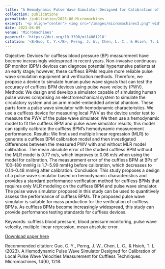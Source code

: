 ```yaml
---
title: "A Hemodynamic Pulse Wave Simulator Designed for Calibration of Local Pulse Wave Velocities Measurement for Cuffless Techniques"
collection: publications
permalink: /publication/2023-06-Micromachines
excerpt: '<p align="center"> <img src="/images/micromachines3.png" width="800" height="600"> </p>'
date: 2023-06-09
venue: 'Micromachines'
paperurl: 'https://doi.org/10.3390/mi14061218'
citation: '<B>Guo, C. Y.</B>, Perng, J. W., Chen, L. C., & Hsieh, T. L. (2023). &quot;A Hemodynamic Pulse Wave Simulator Designed for Calibration of Local Pulse Wave Velocities Measurement for Cuffless Techniques.&quot; <i>Micromachines</i>, 14(6), 1218. <B>(First author)</B><br>'
---
```

Objective: Devices for cuffless blood pressure (BP) measurement have become increasingly widespread in recent years. Non-invasive continuous BP monitor (BPM) devices can diagnose potential hypertensive patients at an early stage; however, these cuffless BPMs require more reliable pulse wave simulation equipment and verification methods. Therefore, we propose a device to simulate human pulse wave signals that can test the accuracy of cuffless BPM devices using pulse wave velocity (PWV). Methods: We design and develop a simulator capable of simulating human pulse waves comprising an electromechanical system to simulate the circulatory system and an arm model-embedded arterial phantom. These parts form a pulse wave simulator with hemodynamic characteristics. We use a cuffless device for measuring local PWV as the device under test to measure the PWV of the pulse wave simulator. We then use a hemodynamic model to fit the cuffless BPM and pulse wave simulator results; this model can rapidly calibrate the cuffless BPM’s hemodynamic measurement performance. Results: We first used multiple linear regression (MLR) to generate a cuffless BPM calibration model and then investigated differences between the measured PWV with and without MLR model calibration. The mean absolute error of the studied cuffless BPM without the MLR model is 0.77 m/s, which improves to 0.06 m/s when using the model for calibration. The measurement error of the cuffless BPM at BPs of 100–180 mmHg is 1.7–5.99 mmHg before calibration, which decreases to 0.14–0.48 mmHg after calibration. Conclusion: This study proposes a design of a pulse wave simulator based on hemodynamic characteristics and provides a standard performance verification method for cuffless BPMs that requires only MLR modeling on the cuffless BPM and pulse wave simulator. The pulse wave simulator proposed in this study can be used to quantitively assess the performance of cuffless BPMs. The proposed pulse wave simulator is suitable for mass production for the verification of cuffless BPMs. As cuffless BPMs become increasingly widespread, this study can provide performance testing standards for cuffless devices.

Keywords: cuffless blood pressure, blood pressure monitoring, pulse wave velocity, multiple linear regression, mean absolute error.

[Download paper here](https://doi.org/10.3390/mi14061218)

Recommended citation: Guo, C. Y., Perng, J. W., Chen, L. C., & Hsieh, T. L. (2023). A Hemodynamic Pulse Wave Simulator Designed for Calibration of Local Pulse Wave Velocities Measurement for Cuffless Techniques. Micromachines, 14(6), 1218.
